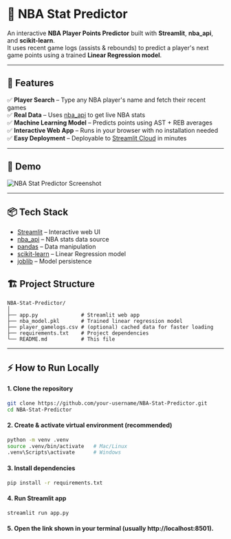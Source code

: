 # 🏀 NBA Stat Predictor

An interactive **NBA Player Points Predictor** built with **Streamlit**, **nba_api**, and **scikit-learn**.  
It uses recent game logs (assists & rebounds) to predict a player's next game points using a trained **Linear Regression model**.

---

## 🚀 Features

✅ **Player Search** – Type any NBA player's name and fetch their recent games  
✅ **Real Data** – Uses [nba_api](https://github.com/swar/nba_api) to get live NBA stats  
✅ **Machine Learning Model** – Predicts points using AST + REB averages  
✅ **Interactive Web App** – Runs in your browser with no installation needed  
✅ **Easy Deployment** – Deployable to [Streamlit Cloud](https://streamlit.io/cloud) in minutes  

---

## 📸 Demo

![NBA Stat Predictor Screenshot](https://via.placeholder.com/800x400.png?text=NBA+Stat+Predictor+Demo)

---

## 📦 Tech Stack

- [Streamlit](https://streamlit.io/) – Interactive web UI
- [nba_api](https://github.com/swar/nba_api) – NBA stats data source
- [pandas](https://pandas.pydata.org/) – Data manipulation
- [scikit-learn](https://scikit-learn.org/) – Linear Regression model
- [joblib](https://joblib.readthedocs.io/) – Model persistence

## 🏗 Project Structure

```plaintext
NBA-Stat-Predictor/
│
├── app.py              # Streamlit web app
├── nba_model.pkl       # Trained linear regression model
├── player_gamelogs.csv # (optional) cached data for faster loading
├── requirements.txt    # Project dependencies
└── README.md           # This file
```
---

## ⚡ How to Run Locally

#### 1. Clone the repository
   ```bash
   git clone https://github.com/your-username/NBA-Stat-Predictor.git
   cd NBA-Stat-Predictor
   ```
 #### 2. Create & activate virtual environment (recommended)
```bash
python -m venv .venv
source .venv/bin/activate   # Mac/Linux
.venv\Scripts\activate      # Windows
```

#### 3. Install dependencies
```bash
pip install -r requirements.txt
```
#### 4. Run Streamlit app

```bash
streamlit run app.py
```
#### 5. Open the link shown in your terminal (usually http://localhost:8501).

